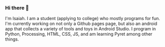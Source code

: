 ### Hi there 👋

I'm Isaiah. I am a student (applying to college) who mostly programs for fun. I'm currently working on not only a Github pages page, but also an android app that collects a variety of tools and toys in Android Studio. I program in Python, Processing, HTML, CSS, JS, and am learning Pyret among other things.

<!--
**IDGitHubMan/IDGitHubMan** is a ✨ _special_ ✨ repository because its `README.md` (this file) appears on your GitHub profile.

Here are some ideas to get you started:

- 🔭 I’m currently working on ...
- 🌱 I’m currently learning ...
- 👯 I’m looking to collaborate on ...
- 🤔 I’m looking for help with ...
- 💬 Ask me about ...
- 📫 How to reach me: ...
- 😄 Pronouns: ...
- ⚡ Fun fact: ...
-->
